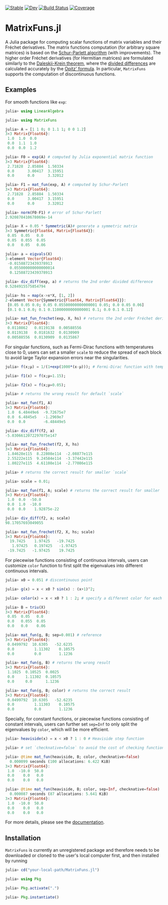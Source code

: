 [![Stable](https://img.shields.io/badge/docs-stable-blue.svg)](https://xuequan818.github.io/MatrixFuns.jl/stable/)
[![Dev](https://img.shields.io/badge/docs-dev-blue.svg)](https://xuequan818.github.io/MatrixFuns.jl/dev/)
[![Build Status](https://github.com/xuequan818/MatrixFuns.jl/actions/workflows/CI.yml/badge.svg?branch=main)](https://github.com/xuequan818/MatrixFuns.jl/actions/workflows/CI.yml?query=branch%3Amain)
[![Coverage](https://codecov.io/gh/xuequan818/MatrixFuns.jl/branch/main/graph/badge.svg)](https://codecov.io/gh/xuequan818/MatrixFuns.jl)

# MatrixFuns.jl
A Julia package for computing scalar functions of matrix variables and their Fréchet derivatives. The matrix functions computation (for arbitrary square matrices) is based on the [Schur-Parlett algorithm]( https://doi.org/10.1137/S0895479802410815) (with improvements). The higher order Fréchet derivatives (for Hermitian matrices) are formulated similarly to the [Daleskii-Krein theorem](https://www.ams.org/books/trans2/047/), where the [divided differences](https://en.wikipedia.org/wiki/Divided_differences) are calculated accurately by the [Opitz' formula](https://www.emis.de/journals/SAT/papers/2/). In particular, `MatrixFuns` supports the computation of discontinuous functions. 

## Examples
For smooth functions like `exp`:
```julia
julia> using LinearAlgebra

julia> using MatrixFuns

julia> A = [1 1 0; 0 1.1 1; 0 0 1.2]
3×3 Matrix{Float64}:
 1.0  1.0  0.0
 0.0  1.1  1.0
 0.0  0.0  1.2

julia> F0 = exp(A) # computed by Julia exponential matrix function
3×3 Matrix{Float64}:
 2.71828  2.85884  1.50334
 0.0      3.00417  3.15951
 0.0      0.0      3.32012

julia> F1 = mat_fun(exp, A) # computed by Schur-Parlett
3×3 Matrix{Float64}:
 2.71828  2.85884  1.50334
 0.0      3.00417  3.15951
 0.0      0.0      3.32012

julia> norm(F0-F1) # error of Schur-Parlett
2.920878410678069e-14

julia> X = 0.05 * Symmetric(A)# generate a symmetric matrix
3×3 Symmetric{Float64, Matrix{Float64}}:
 0.05  0.05   0.0
 0.05  0.055  0.05
 0.0   0.05   0.06

julia> a = eigvals(X)
3-element Vector{Float64}:
 -0.01588723439378913
  0.055000000000000014
  0.12588723439378913

julia> div_diff(exp, a) # returns the 2nd order divided difference
0.5284915575854794

julia> hs = map(x->x*X, [1, 2])
2-element Vector{Symmetric{Float64, Matrix{Float64}}}:
 [0.05 0.05 0.0; 0.05 0.05500000000000001 0.05; 0.0 0.05 0.06]
 [0.1 0.1 0.0; 0.1 0.11000000000000001 0.1; 0.0 0.1 0.12]

julia> mat_fun_frechet(exp, X, hs) # returns the 2nd order Fréchet derivative d^2exp(X)hs_1hs_2
3×3 Matrix{Float64}:
 0.0110862   0.0119138  0.00588556
 0.0119138   0.0181632  0.0130909
 0.00588556  0.0130909  0.0135867
```

For singular functions, such as Fermi-Dirac functions with temperatures close to 0, users can set a smaller `scale` to reduce the spread of each block to avoid large Taylor expansion errors near the singularities.
```julia
julia> f(x;μ) = 1/(1+exp(1000*(x-μ))); # Fermi-Dirac function with temperature equal 1e-3.

julia> f1(x) = f(x;μ=1.15);

julia> f2(x) = f(x;μ=0.05);

julia> # returns the wrong result for default `scale`

julia> mat_fun(f1, A) 
3×3 Matrix{Float64}:
 1.0  6.48449e6  -9.72675e7
 0.0  6.4845e5   -1.2969e7
 0.0  0.0        -6.48449e5

julia> div_diff(f2, a)
-5.0306612072297075e147

julia> mat_fun_frechet(f2, X, hs)
3×3 Matrix{Float64}:
 1.84628e115  8.22808e114  -2.08877e115
 2.55222e115  9.24584e114  -3.37442e115
 1.80227e115  4.61108e114  -2.77086e115

julia> # returns the correct result for smaller `scale`

julia> scale = 0.01;

julia> mat_fun(f1, A; scale) # returns the correct result for smaller `scale`
3×3 Matrix{Float64}:
 1.0  0.0  -50.0
 0.0  1.0  -10.0
 0.0  0.0    1.92875e-22

julia> div_diff(f2, a; scale)
98.17057693049055

julia> mat_fun_frechet(f2, X, hs; scale)
3×3 Matrix{Float64}:
  19.7425    1.97425   -19.7425
   1.97425   0.197425   -1.97425
 -19.7425   -1.97425    19.7425
```

For piecewise functions consisting of continuous intervals, users can customize `color` function to first split the eigenvalues into different continuous intervals.
```julia
julia> x0 = 0.051 # discontinuous point

julia> g(x) = x < x0 ? sin(x) : (x+1)^2;

julia> color(x) = x < x0 ? 1 : 2; # specify a different color for each continuous interval

julia> B = triu(X)
3×3 Matrix{Float64}:
 0.05  0.05   0.0
 0.0   0.055  0.05
 0.0   0.0    0.06

julia> mat_fun(g, B; sep=0.001) # reference
3×3 Matrix{Float64}:
 0.0499792  10.6305   -52.6235
 0.0         1.11302    0.10575
 0.0         0.0        1.1236

julia> mat_fun(g, B) # returns the wrong result
3×3 Matrix{Float64}:
 1.1025  0.10525  0.0025
 0.0     1.11302  0.10575
 0.0     0.0      1.1236

julia> mat_fun(g, B; color) # returns the correct result
3×3 Matrix{Float64}:
 0.0499792  10.6305   -52.6235
 0.0         1.11303    0.10575
 0.0         0.0        1.1236
```

Specially, for constant functions, or piecewise functions consisting of constant intervals, users can further set `sep=Inf` to only split the eigenvalues by `color`, which will be more efficient.
```julia
julia> heaviside(x) = x < x0 ? 1 : 0 # Heaviside step function

julia> # set `checknative=false` to avoid the cost of checking function nativity

julia> @time mat_fun(heaviside, B; color, checknative=false) 
  0.000099 seconds (100 allocations: 6.422 KiB)
3×3 Matrix{Float64}:
 1.0  -10.0  50.0
 0.0    0.0   0.0
 0.0    0.0   0.0

julia> @time mat_fun(heaviside, B; color, sep=Inf, checknative=false)
  0.000087 seconds (87 allocations: 5.641 KiB)
3×3 Matrix{Float64}:
 1.0  -10.0  50.0
 0.0    0.0   0.0
 0.0    0.0   0.0
```
For more details, please see the [documentation]().

## Installation
`MatrixFuns` is currently an unregistered package and therefore needs to be downloaded or cloned to the user's local computer first, and then installed by running

```julia
julia> cd("your-local-path/MatrixFuns.jl")

julia> using Pkg

julia> Pkg.activate(".")

julia> Pkg.instantiate()
```